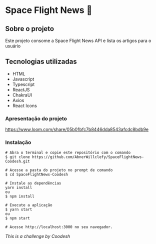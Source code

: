 # Space Flight News 🚀

## Sobre o projeto

Este projeto consome a Space Flight News API e lista os artigos para o usuário

## Tecnologias utilizadas
- HTML
- Javascript
- Typescript
- ReactJS
- ChakraUI
- Axios
- React Icons

### Apresentação do projeto
https://www.loom.com/share/05b01bfc7b8446dda8543afcdc8bdb9e

### Instalação
```
# Abra o terminal e copie este repositório com o comando
$ git clone https://github.com/AbnerWillclefy/SpaceFlightNews-Coodesh.git

# Acesse a pasta do projeto no prompt de comando 
$ cd SpaceFlightNews-Coodesh

# Instale as dependências
yarn install
ou
$ npm install

# Execute a aplicação
$ yarn start
ou
$ npm start

# Acesse http://localhost:3000 no seu navegador.
```

*This is a challenge by Coodesh*
